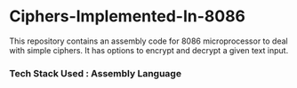 # Ciphers-Implemented-In-8086

This repository contains an assembly code for 8086 microprocessor to deal with simple ciphers. It has options to encrypt and decrypt a given text input.

### Tech Stack Used : Assembly Language
